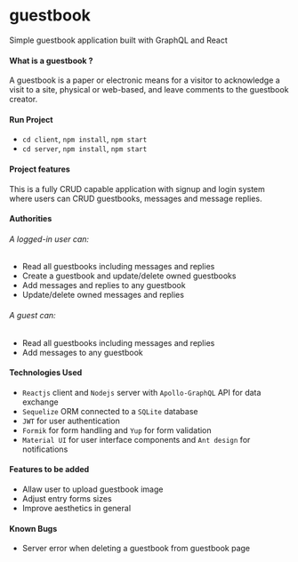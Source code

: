 # guestbook
Simple guestbook application built with GraphQL and React

#### What is a guestbook ?
A guestbook is a paper or electronic means for a visitor to acknowledge a visit to a site, physical or web-based, and leave comments to the guestbook creator.

#### Run Project
- `cd client`, `npm install`, `npm start`
- `cd server`, `npm install`, `npm start`

#### Project features
This is a fully CRUD capable application with signup and login system where users can CRUD guestbooks, messages and message replies.

#### Authorities
###### A logged-in user can:
- Read all guestbooks including messages and replies
- Create a guestbook and update/delete owned guestbooks
- Add messages and replies to any guestbook
- Update/delete owned messages and replies
###### A guest can:
- Read all guestbooks including messages and replies
- Add messages to any guestbook

#### Technologies Used
- `Reactjs` client and `Nodejs` server with `Apollo-GraphQL` API for data exchange
- `Sequelize` ORM connected to a `SQLite` database
- `JWT` for user authentication
- `Formik` for form handling and `Yup` for form validation
- `Material UI` for user interface components and `Ant design` for notifications

#### Features to be added
- Allaw user to upload guestbook image
- Adjust entry forms sizes
- Improve aesthetics in general

#### Known Bugs
- Server error when deleting a guestbook from guestbook page
